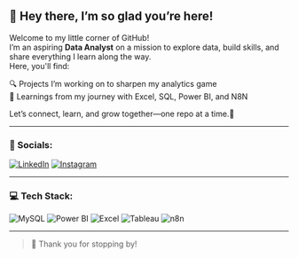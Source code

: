 **🌟 Hey there, I’m so glad you’re here!**
--
Welcome to my little corner of GitHub!  
I’m an aspiring **Data Analyst** on a mission to explore data, build skills, and share everything I learn along the way.  
Here, you'll find:

🔍 Projects I’m working on to sharpen my analytics game  
📒 Learnings from my journey with Excel, SQL, Power BI, and N8N   

Let’s connect, learn, and grow together—one repo at a time.🌱

---

### 🔗 Socials:
[![LinkedIn](https://img.shields.io/badge/LinkedIn-blue?logo=linkedin)](https://www.linkedin.com/in/abhishekkaushik2024/)
[![Instagram](https://img.shields.io/badge/Instagram-pink?logo=instagram)](https://www.instagram.com/abhishek.kaushik.0/)  

---

### 💻 Tech Stack:
![MySQL](https://img.shields.io/badge/mysql-005C84?style=for-the-badge&logo=mysql&logoColor=white)
![Power BI](https://img.shields.io/badge/powerbi-F2C811?style=for-the-badge&logo=powerbi&logoColor=black)
![Excel](https://img.shields.io/badge/excel-217346?style=for-the-badge&logo=microsoft-excel&logoColor=white)
![Tableau](https://img.shields.io/badge/Tableau-E97627?style=for-the-badge&logo=tableau&logoColor=white)
![n8n](https://img.shields.io/badge/n8n-A4DD00?style=for-the-badge)

---

> 🫶 Thank you for stopping by!
